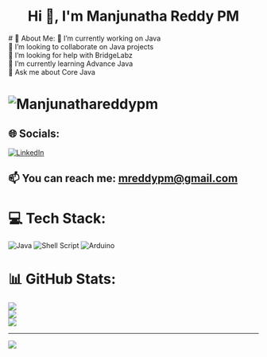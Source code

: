 <h1 align="center">Hi 👋, I'm Manjunatha Reddy PM</h1>
# 💫 About Me:
🔭 I’m currently working on Java<br>👯 I’m looking to collaborate on Java projects<br>🤝 I’m looking for help with BridgeLabz<br>🌱 I’m currently learning Advance Java<br>💬 Ask me about Core Java<br> <h1 align="center">
<p align="left"> <img src="https://komarev.com/ghpvc/?username=Manjunathareddypm&label=Profile%20views&color=0e75b6&style=flat" alt="Manjunathareddypm" /> </p>


## 🌐 Socials:
[![LinkedIn](https://img.shields.io/badge/LinkedIn-%230077B5.svg?logo=linkedin&logoColor=white)](https://linkedin.com/in/www.linkedin.com/in/Manjunatha-Reddy-PM) 
## 📫 You can reach me: mreddypm@gmail.com
  
# 💻 Tech Stack:
![Java](https://img.shields.io/badge/java-%23ED8B00.svg?style=for-the-badge&logo=java&logoColor=white) ![Shell Script](https://img.shields.io/badge/shell_script-%23121011.svg?style=for-the-badge&logo=gnu-bash&logoColor=white) ![Arduino](https://img.shields.io/badge/-Arduino-00979D?style=for-the-badge&logo=Arduino&logoColor=white)
# 📊 GitHub Stats:
![](https://github-readme-stats.vercel.app/api?username=Manjunathareddypm&theme=dark&hide_border=false&include_all_commits=true&count_private=false)<br/>
![](https://github-readme-streak-stats.herokuapp.com/?user=Manjunathareddypm&theme=dark&hide_border=false)<br/>
![](https://github-readme-stats.vercel.app/api/top-langs/?username=Manjunathareddypm&theme=dark&hide_border=false&include_all_commits=true&count_private=false&layout=compact)

---
[![](https://visitcount.itsvg.in/api?id=Manjunathareddypm&icon=0&color=0)](https://visitcount.itsvg.in)

<!-- Proudly created with GPRM ( https://gprm.itsvg.in ) -->
